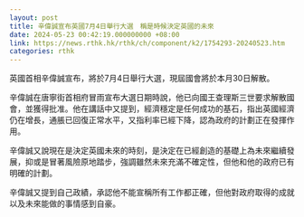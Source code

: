 ```yaml
---
layout: post
title: 辛偉誠宣布英國7月4日舉行大選　稱是時候決定英國的未來
date: 2024-05-23 00:42:19.000000000 +08:00
link: https://news.rthk.hk/rthk/ch/component/k2/1754293-20240523.htm
categories: rthk
---
```


英國首相辛偉誠宣布，將於7月4日舉行大選，現屆國會將於本月30日解散。

辛偉誠在唐寧街首相府冒雨宣布大選日期時說，他已向國王查理斯三世要求解散國會，並獲得批准。他在講話中又提到，經濟穩定是任何成功的基石，指出英國經濟仍在增長，通脹已回復正常水平，又指利率已經下降，認為政府的計劃正在發揮作用。

辛偉誠又說現在是決定英國未來的時刻，是決定在已經創造的基礎上為未來繼續發展，抑或是冒著風險原地踏步，強調雖然未來充滿不確定性，但他和他的政府已有明確的計劃。

辛偉誠又提到自己政績，承認他不能宣稱所有工作都正確，但他對政府取得的成就以及未來能做的事情感到自豪。
